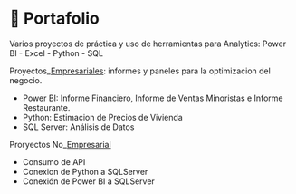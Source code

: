 # 💼 Portafolio   
Varios proyectos de práctica y uso de herramientas para Analytics:  Power BI - Excel - Python - SQL

Proyectos_[Empresariales](https://github.com/EvelynOr/4.Portafolio/tree/main/Empresarial): informes y paneles para la optimizacion del negocio.

+ Power BI: Informe Financiero, Informe de Ventas Minoristas e Informe Restaurante.
+ Python: Estimacion de Precios de Vivienda 
+ SQL Server: Análisis de Datos


Proryectos No_[Empresarial](https://github.com/EvelynOr/4.Portafolio/tree/main/No_Empresarial)

+ Consumo de API
+ Conexion de Python a SQLServer
+ Conexión de Power BI a SQLServer
